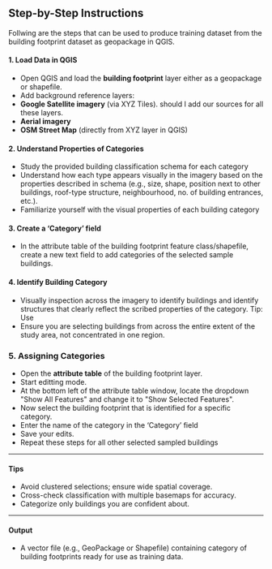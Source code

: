 ## Step-by-Step Instructions 
Follwing are the steps that can be used to produce training dataset from the building footprint dataset as geopackage in QGIS. 

#### 1. Load Data in QGIS

- Open QGIS and load the **building footprint** layer either as a geopackage or shapefile. 
- Add background reference layers: 
- **Google Satellite imagery** (via XYZ Tiles). should I add our sources for all these layers. 
- **Aerial imagery** 
- **OSM Street Map** (directly from XYZ layer in QGIS)

#### 2. Understand Properties of Categories

- Study the provided building classification schema for each category 
- Understand how each type appears visually in the imagery based on the properties described in schema (e.g., size, shape, position next to other buildings, roof-type structure, neighbourhood, no. of building entrances, etc.).
- Familiarize yourself with the visual properties of each building category 

#### 3. Create a ‘Category’ field 

- In the attribute table of the building footprint feature class/shapefile, create a new text field to add categories of the selected sample buildings.


#### 4. Identify Building Category

- Visually inspection across the imagery to identify buildings and identify structures that clearly reflect the scribed properties of the category. 
Tip: Use 
- Ensure you are selecting buildings from across the entire extent of the study area, not concentrated in one region.

### 5. Assigning Categories 

- Open the **attribute table** of the building footprint layer.
- Start editting mode.
- At the bottom left of the attribute table window, locate the dropdown "Show All Features" and change it to "Show Selected Features". 
- Now select the building footprint that is identified for a specific category.
- Enter the name of the category in the ‘Category’ field 
- Save your edits.
- Repeat these steps for all other selected sampled buildings

---

#### Tips

- Avoid clustered selections; ensure wide spatial coverage.
- Cross-check classification with multiple basemaps for accuracy.
- Categorize only buildings you are confident about.

---

#### Output

- A vector file (e.g., GeoPackage or Shapefile) containing category of building footprints ready for use as training data.
